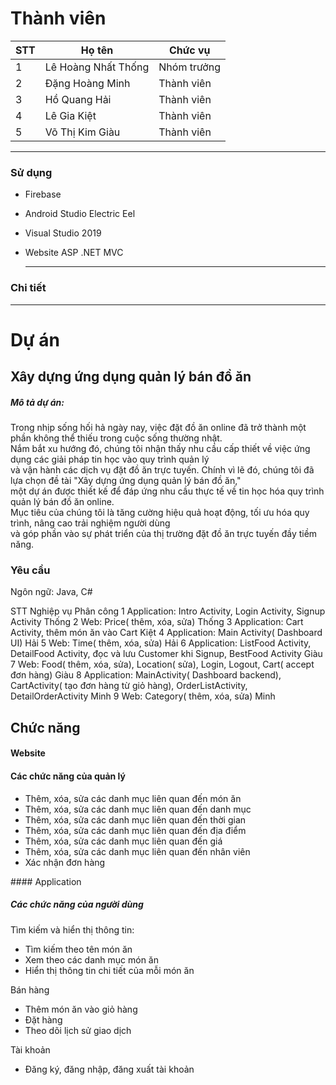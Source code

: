 # Thành viên

| STT | Họ tên               | Chức vụ     |
|-----|----------------------|-------------|
| 1   | Lê Hoàng Nhất Thống  | Nhóm trưởng |
| 2   | Đặng Hoàng Minh      | Thành viên  |
| 3   | Hồ Quang Hải         | Thành viên  |
| 4   | Lê Gia Kiệt          | Thành viên  |
| 5   | Võ Thị Kim Giàu      | Thành viên  |

-----------------------------------------------
### Sử dụng
- Firebase
- Android Studio Electric Eel
- Visual Studio 2019
- Website ASP .NET MVC
 
  -----------------------------------------------
### Chi tiết

-----------------------------------------------
# Dự án

## Xây dựng ứng dụng quản lý bán đồ ăn
<h5>Mô tả dự án: </h5>
<p>Trong nhịp sống hối hả ngày nay, việc đặt đồ ăn online đã trở thành một phần không thể thiếu trong cuộc sống thường nhật. <br>Nắm bắt xu hướng đó, chúng tôi nhận thấy nhu cầu cấp thiết về việc ứng dụng các giải pháp tin học vào quy trình quản lý <br>và vận hành các dịch vụ đặt đồ ăn trực tuyến. Chính vì lẽ đó, chúng tôi đã lựa chọn đề tài "Xây dựng ứng dụng quản lý bán đồ ăn," <br>một dự án được thiết kế để đáp ứng nhu cầu thực tế về tin học hóa quy trình quản lý bán đồ ăn online. <br>Mục tiêu của chúng tôi là tăng cường hiệu quả hoạt động, tối ưu hóa quy trình, nâng cao trải nghiệm người dùng <br>và góp phần vào sự phát triển của thị trường đặt đồ ăn trực tuyến đầy tiềm năng.</p>

### Yêu cầu
<p>Ngôn ngữ: Java, C#</p

| STT | Nghiệp vụ                                                                                                                                       | Phân công |
|-----|-------------------------------------------------------------------------------------------------------------------------------------------------|-----------|
|  1  | Application: Intro Activity, Login Activity, Signup Activity                                                                                    |   Thống   |
|  2  | Web: Price( thêm, xóa, sửa)                                                                                                                     |   Thống   |
|  3  | Application: Cart Activity, thêm món ăn vào Cart                                                                                                |   Kiệt    |
|  4  | Application: Main Activity( Dashboard UI)                                                                                                       |    Hải    |
|  5  | Web: Time( thêm, xóa, sửa)                                                                                                                      |    Hải    |
|  6  | Application: ListFood Activity, DetailFood Activity, đọc và lưu Customer khi Signup, BestFood Activity                                          |    Giàu   |
|  7  | Web: Food( thêm, xóa, sửa), Location( sửa), Login, Logout, Cart( accept đơn hàng)                                                               |    Giàu   |
|  8  | Application: MainActivity( Dashboard backend), CartActivity( tạo đơn hàng từ giỏ hàng), OrderListActivity, DetailOrderActivity                  |    Minh   |
|  9  | Web: Category( thêm, xóa, sửa)                                                                                                                  |    Minh   |

## Chức năng

#### Website
<h4>
  Các chức năng của quản lý
</h4>
<ul>
  <li>Thêm, xóa, sửa các danh mục liên quan đến món ăn</li>
  <li>Thêm, xóa, sửa các danh mục liên quan đến danh mục</li>
  <li>Thêm, xóa, sửa các danh mục liên quan đến thời gian</li>
  <li>Thêm, xóa, sửa các danh mục liên quan đến địa điểm</li>
  <li>Thêm, xóa, sửa các danh mục liên quan đến giá</li>
  <li>Thêm, xóa, sửa các danh mục liên quan đến nhân viên</li>
  <li>Xác nhận đơn hàng</li>
</ul>
#### Application
<h5>Các chức năng của người dùng</h5>
<p>Tìm kiếm và hiển thị thông tin:</p>
<ul>
  <li>Tìm kiếm theo tên món ăn</li>
  <li>Xem theo các danh mục món ăn</li>
  <li>Hiển thị thông tin chi tiết của mỗi món ăn</li>
</ul>
<p>
  Bán hàng
</p>
<ul>
  <li>Thêm món ăn vào giỏ hàng</li>
	<li>Đặt hàng</li>
  <li>Theo dõi lịch sử giao dịch</li>
</ul>
<p>
 Tài khoản
</p>
<ul>
  <li>Đăng ký, đăng nhập, đăng xuất tài khoản</li>
</ul>
